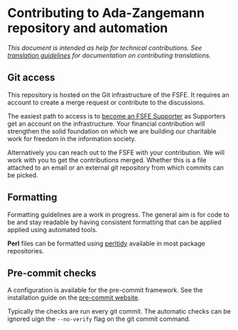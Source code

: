 <!--
SPDX-FileCopyrightText: 2024 Nico Rikken <nico.rikken@fsfe.org>

SPDX-License-Identifier: CC-BY-SA-4.0
-->

# Contributing to Ada-Zangemann repository and automation

_This document is intended as help for technical contributions. See [translation
guidelines](Translation-Guidelines.md) for documentation on contributing
translations._

## Git access

This repository is hosted on the Git infrastructure of the FSFE. It requires an
account to create a merge request or contribute to the discussions.

The easiest path to access is to [become an FSFE
Supporter](https://my.fsfe.org/donate) as Supporters get an account on the
infrastructure. Your financial contribution will strengthen the solid foundation
on which we are building our charitable work for freedom in the information
society.

Alternatively you can reach out to the FSFE with your contribution. We will work
with you to get the contributions merged. Whether this is a file attached to an
email or an external git repository from which commits can be picked.

## Formatting

Formatting guidelines are a work in progress. The general aim is for code to be
and stay readable by having consistent formatting that can be applied applied
using automated tools.

**Perl** files can be formatted using
[perltidy](https://metacpan.org/dist/Perl-Tidy/view/bin/perltidy) available in
most package repositories.

## Pre-commit checks

A configuration is available for the pre-commit framework. See the installation
guide on the [pre-commit website](https://pre-commit.com/).

Typically the checks are run every git commit. The automatic checks can be
ignored uign the `--no-verify` flag on the git commit command.
